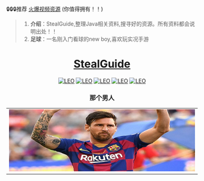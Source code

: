 :lock::lock::lock:推荐 [火爆视频资源](media/resouce/hot.md)  (你值得拥有！！) 

> 1. **介绍**：StealGuide,整理Java相关资料,搜寻好的资源。所有资料都会说明出处！！
> 2. **足球**：一名刚入门看球的new boy,喜欢玩实况手游
<h1 align="center"><a href="https://github.com/DuncanPlayer/StealGuide" target="_blank">StealGuide</a></h1>
<p align="center">
  <a href="https://github.com/DuncanPlayer/StealGuide"><img alt="LEO" src="https://img.shields.io/badge/阅读-read-brightgreen.svg"/></a>
  <a href="https://github.com/DuncanPlayer/StealGuide"><img alt="LEO" src="https://img.shields.io/badge/author-方便面-blue.svg"/></a>
  <a href="https://github.com/DuncanPlayer/StealGuide"><img alt="LEO" src="https://img.shields.io/badge/Leo Messi-LEO-orange.svg"/></a>
  <a href="https://github.com/DuncanPlayer/StealGuide"><img alt="LEO" src="https://img.shields.io/badge/Leo Messi-LEO-brightgreen.svg"/></a>
  <a href="https://github.com/DuncanPlayer/StealGuide"><img alt="LEO" src="https://img.shields.io/badge/Leo Messi-LEO-2E8B57.svg"/></a>
</p>


<h3 align="center">那个男人</h3>

<table align="center">
  <tbody>
    <tr>
       <td align="center" valign="middle">
        <a href="https://github.com/DuncanPlayer/StealGuide">
         <img src="./media/leo/leo.jpg" style="margin: 0 auto;width:850px" /></a>
      </td>       
    </tr>
  </tbody>
</table>
